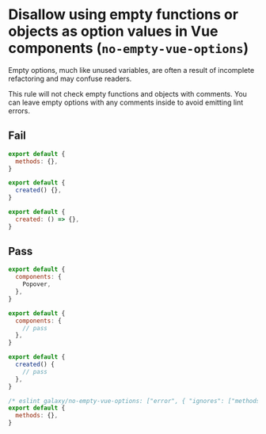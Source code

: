 # Disallow using empty functions or objects as option values in Vue components (`no-empty-vue-options`)

Empty options, much like unused variables, are often a result of incomplete refactoring and may confuse readers.

This rule will not check empty functions and objects with comments. You can leave empty options with any comments inside to avoid emitting lint errors.

## Fail

```js
export default {
  methods: {},
}
```

```js
export default {
  created() {},
}
```

```js
export default {
  created: () => {},
}
```

## Pass

```js
export default {
  components: {
    Popover,
  },
}
```

```js
export default {
  components: {
    // pass
  },
}
```

```js
export default {
  created() {
    // pass
  },
}
```

```js
/* eslint galaxy/no-empty-vue-options: ["error", { "ignores": ["methods"] }]*/
export default {
  methods: {},
}
```
